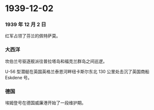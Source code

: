# 1939-12-02

### 1939 年 12 月 2 日

红军占领了芬兰的佩特萨莫。

### 大西洋

坎伯兰号驱逐舰派往普拉塔岛和福克兰群岛之间巡逻。

U-56 型潜艇在英国英格兰泰恩河畔纽卡斯尔东北 130 公里处击沉了英国商船
Eskdene 号。

### 德国

埃姆登号在德国威廉港开始了一段维护期。